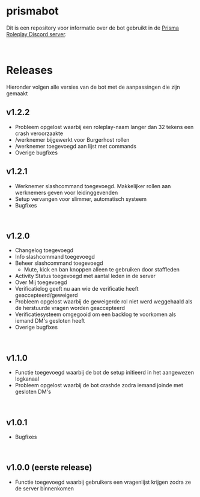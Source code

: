 # prismabot
Dit is een repository voor informatie over de bot gebruikt in de [Prisma Roleplay Discord server](https://discord.gg/sWmUJRKPHR).

<br>

# Releases
Hieronder volgen alle versies van de bot met de aanpassingen die zijn gemaakt

## v1.2.2
- Probleem opgelost waarbij een roleplay-naam langer dan 32 tekens een crash veroorzaakte
- /werknemer bijgewerkt voor Burgerhost rollen
- /werknemer toegevoegd aan lijst met commands
- Overige bugfixes

## v1.2.1
- Werknemer slashcommand toegevoegd. Makkelijker rollen aan werknemers geven voor leidinggevenden
- Setup vervangen voor slimmer, automatisch systeem
- Bugfixes
<br>

## v1.2.0
- Changelog toegevoegd
- Info slashcommand toegevoegd
- Beheer slashcommand toegevoegd
  - Mute, kick en ban knoppen alleen te gebruiken door staffleden 
- Activity Status toegevoegd met aantal leden in de server
- Over Mij toegevoegd
- Verificatielog geeft nu aan wie de verificatie heeft geaccepteerd/geweigerd
- Probleem opgelost waarbij de geweigerde rol niet werd weggehaald als de herstuurde vragen worden geaccepteerd
- Verificatiesysteem omgegooid om een backlog te voorkomen als iemand DM's gesloten heeft
- Overige bugfixes
<br>

## v1.1.0
- Functie toegevoegd waarbij de bot de setup initieerd in het aangewezen logkanaal
- Probleem opgelost waarbij de bot crashde zodra iemand joinde met gesloten DM's
<br>

## v1.0.1
- Bugfixes
<br>

## v1.0.0 (eerste release)
- Functie toegevoegd waarbij gebruikers een vragenlijst krijgen zodra ze de server binnenkomen
